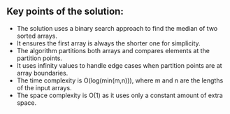 ## Key points of the solution:

- The solution uses a binary search approach to find the median of two sorted arrays.
- It ensures the first array is always the shorter one for simplicity.
- The algorithm partitions both arrays and compares elements at the partition points.
- It uses infinity values to handle edge cases when partition points are at array boundaries.
- The time complexity is O(log(min(m,n))), where m and n are the lengths of the input arrays.
- The space complexity is O(1) as it uses only a constant amount of extra space.

